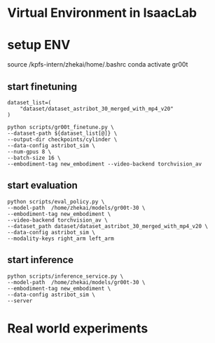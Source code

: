 

# Virtual Environment in IsaacLab


# setup ENV
source /kpfs-intern/zhekai/home/.bashrc 
conda activate gr00t

##  start finetuning

```
dataset_list=(
    "dataset/dataset_astribot_30_merged_with_mp4_v20"
)

python scripts/gr00t_finetune.py \
--dataset-path ${dataset_list[@]} \
--output-dir checkpoints/cylinder \
--data-config astribot_sim \
--num-gpus 8 \
--batch-size 16 \
--embodiment-tag new_embodiment --video-backend torchvision_av
```

## start evaluation

```
python scripts/eval_policy.py \
--model-path  /home/zhekai/models/gr00t-30 \
--embodiment-tag new_embodiment \
--video-backend torchvision_av \
--dataset_path dataset/dataset_astribot_30_merged_with_mp4_v20 \
--data-config astribot_sim \
--modality-keys right_arm left_arm 
```


## start inference 
```
python scripts/inference_service.py \
--model-path  /home/zhekai/models/gr00t-30 \
--embodiment-tag new_embodiment \
--data-config astribot_sim \
--server
```


# Real world experiments